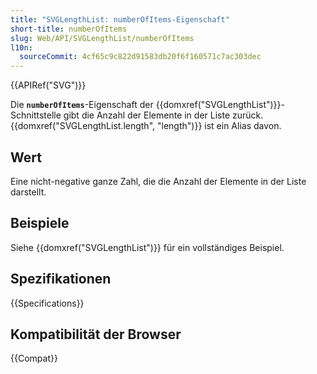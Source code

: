 ```yaml
---
title: "SVGLengthList: numberOfItems-Eigenschaft"
short-title: numberOfItems
slug: Web/API/SVGLengthList/numberOfItems
l10n:
  sourceCommit: 4cf65c9c822d91583db20f6f160571c7ac303dec
---
```


{{APIRef("SVG")}}

Die **`numberOfItems`**-Eigenschaft der {{domxref("SVGLengthList")}}-Schnittstelle gibt die Anzahl der Elemente in der Liste zurück. {{domxref("SVGLengthList.length", "length")}} ist ein Alias davon.

## Wert

Eine nicht-negative ganze Zahl, die die Anzahl der Elemente in der Liste darstellt.

## Beispiele

Siehe {{domxref("SVGLengthList")}} für ein vollständiges Beispiel.

## Spezifikationen

{{Specifications}}

## Kompatibilität der Browser

{{Compat}}

